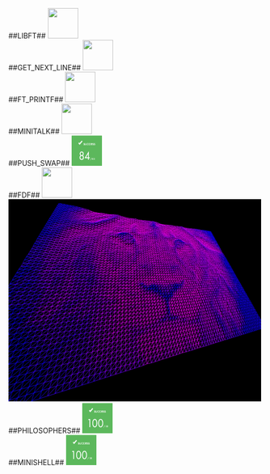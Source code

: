 ##LIBFT##
<img src="https://github.com/omer0909/ecole_42/blob/master/files/result_125.png" height="60" width="60" >
<br>
##GET_NEXT_LINE##
<img src="https://github.com/omer0909/ecole_42/blob/master/files/result_125.png" height="60" width="60" >
<br>
##FT_PRINTF##
<img src="https://github.com/omer0909/ecole_42/blob/master/files/result_101.png" height="60" width="60" >
<br>
##MINITALK##
<img src="https://github.com/omer0909/ecole_42/blob/master/files/result_125.png" height="60" width="60" >
<br>
##PUSH_SWAP##
<img src="https://github.com/omer0909/ecole_42/blob/master/files/result_84.png" height="60" width="60" >
<br>
##FDF##
<img src="https://github.com/omer0909/ecole_42/blob/master/files/result_125.png" height="60" width="60" >
<img src="https://github.com/omer0909/ecole_42/blob/master/fdf/view.png" height="400" width="500" >
<br>
##PHILOSOPHERS##
<img src="https://github.com/omer0909/ecole_42/blob/master/files/result_100.png" height="60" width="60" >
<br>
##MINISHELL##
<img src="https://github.com/omer0909/ecole_42/blob/master/files/result_100.png" height="60" width="60" >
